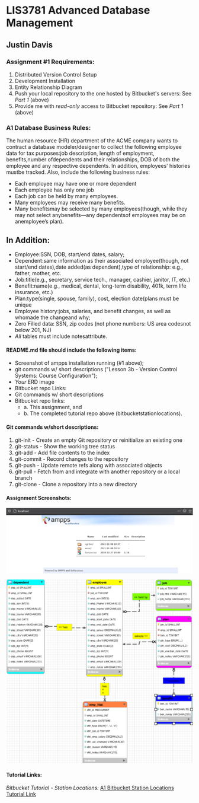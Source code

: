 # LIS3781 Advanced Database Management

## Justin Davis

### Assignment #1 Requirements:

[comment]: <> (>*Sub-Heading:*)

1. Distributed Version Control Setup
2. Development Installation
3. Entity Relationship Diagram
4. Push your local repository to the one hosted by Bitbucket's servers: See *Part 1* (above)
5. Provide me with *read-only* access to Bitbucket repository: See *Part 1* (above)

### A1 Database Business Rules:

The human resource (HR) department of the ACME company wants to contract a database modeler/designer to collect the following employee data for tax purposes:job description, length of employment, benefits,number ofdependents and their relationships, DOB of both the employee and any respective dependents. In addition, employees’ histories mustbe tracked. Also, include the following business rules:

*  Each employee may have one or more dependent
*  Each employee has only one job
*  Each job can be held by many employees.
*  Many employees may receive many benefits.
*  Many benefitsmay be selected by many employees(though, while they may not select anybenefits—any dependentsof employees may be on anemployee’s plan).

## In Addition:

*  Employee:SSN, DOB, start/end dates, salary;
*  Dependent:same information as their associated employee(though, not start/end dates),date added(as dependent),type of relationship: e.g., father, mother, etc.
*  Job:title(e.g., secretary, service tech., manager, cashier, janitor, IT, etc.)
*  Benefit:name(e.g., medical, dental, long-term disability, 401k, term life insurance, etc.)
*  Plan:type(single, spouse, family), cost, election date(plans must be unique
*  Employee history:jobs, salaries, and benefit changes, as well as whomade the changeand why;
*  Zero Filled data: SSN, zip codes (not phone numbers: US area codesnot below 201, NJ)
*  *All* tables must include notesattribute.

#### README.md file should include the following items:

* Screenshot of ampps installation running (#1 above);
* git commands w/ short descriptions ("Lesson 3b - Version Control Systems: Course Configuration");
* *Your* ERD image
* Bitbucket repo Links:
* Git commands w/ short descriptions
* Bitbucket repo links:
    * a. This assignment, and
    * b. The completed tutorial repo above (bitbucketstationlocations).

[comment]: <> (> This is a blockquote.)
> 
[comment]: <> (> This is the second paragraph in the blockquote.)
>
#### Git commands w/short descriptions:

1. git-init - Create an empty Git repository or reinitialize an existing one
2. git-status - Show the working tree status
3. git-add - Add file contents to the index
4. git-commit - Record changes to the repository
5. git-push - Update remote refs along with associated objects
6. git-pull - Fetch from and integrate with another repository or a local branch
7. git-clone - Clone a repository into a new directory

#### Assignment Screenshots:

![AMPPS Installation Screenshot](img/ampps_screenshot.png)

![Screenshot of A1 ERD](img/erd_screenshot.png)

#### Tutorial Links:

*Bitbucket Tutorial - Station Locations:*
[A1 Bitbucket Station Locations Tutorial Link](https://bitbucket.org/jd19z/bitbucketstationlocations/ "Bitbucket Station Locations")